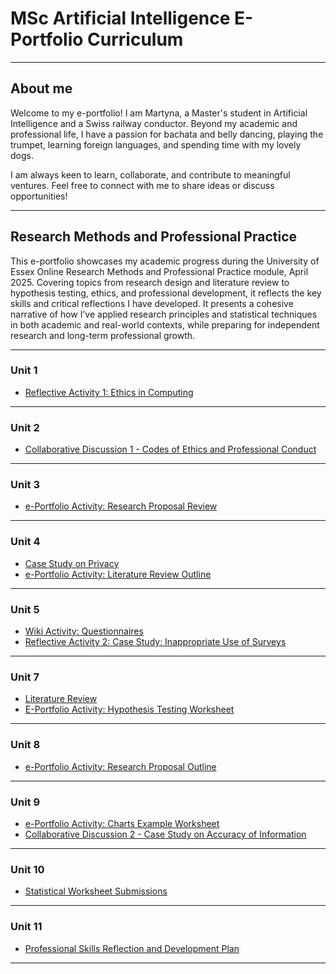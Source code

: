 # MSc Artificial Intelligence E-Portfolio Curriculum

---

## About me

Welcome to my e-portfolio! I am Martyna, a Master's student in Artificial Intelligence and a Swiss railway conductor. Beyond my academic and professional life, I have a passion for bachata and belly dancing, playing the trumpet, learning foreign languages, and spending time with my lovely dogs.

I am always keen to learn, collaborate, and contribute to meaningful ventures. Feel free to connect with me to share ideas or discuss opportunities!

---
## Research Methods and Professional Practice

This e-portfolio showcases my academic progress during the University of Essex Online Research Methods and Professional Practice module, April 2025. Covering topics from research design and literature review to hypothesis testing, ethics, and professional development, it reflects the key skills and critical reflections I have developed. It presents a cohesive narrative of how I’ve applied research principles and statistical techniques in both academic and real-world contexts, while preparing for independent research and long-term professional growth.

---

### Unit 1

- [Reflective Activity 1: Ethics in Computing](unit1.html)
  
---

### Unit 2

- [Collaborative Discussion 1 - Codes of Ethics and Professional Conduct](unit2.html)
  
---

### Unit 3 

- [e-Portfolio Activity: Research Proposal Review](unit3.html)
 
---

### Unit 4

- [Case Study on Privacy](unit4.1.html)
- [e-Portfolio Activity: Literature Review Outline](unit4.html)
  
---

### Unit 5

- [Wiki Activity: Questionnaires](wiki.html)
- [Reflective Activity 2: Case Study: Inappropriate Use of Surveys](unit5.html)
  
---

### Unit 7

- [Literature Review](unit7.html)
- [E-Portfolio Activity: Hypothesis Testing Worksheet](unit7.1.html)

  
---

### Unit 8

- [e-Portfolio Activity: Research Proposal Outline](unit8.html)

  
---

### Unit 9

- [e-Portfolio Activity: Charts Example Worksheet](unit9.html)
- [Collaborative Discussion 2 - Case Study on Accuracy of Information](unit9.1.html)
  
---

### Unit 10

- [Statistical Worksheet Submissions](unit10.html)
  
---

### Unit 11

- [Professional Skills Reflection and Development Plan](unit11.html)
  
---







